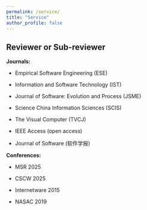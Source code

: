 ```yaml
---
permalink: /service/
title: "Service"
author_profile: false
---
```


## Reviewer or Sub-reviewer
<strong>Journals:</strong>
* Empirical Software Engineering (ESE)

* Information and Software Technology (IST)

* Journal of Software: Evolution and Process (JSME)

* Science China Information Sciences (SCIS)

* The Visual Computer (TVCJ)

* IEEE Access (open access)

* Journal of Software (软件学报)

<strong>Conferences:</strong>
* MSR 2025
  
* CSCW 2025

* Internetware 2015

* NASAC 2019


